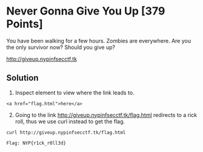 # Never Gonna Give You Up [379 Points]

You have been walking for a few hours. Zombies are everywhere. Are you the only survivor now? Should you give up?

http://giveup.nypinfsecctf.tk

## Solution

1. Inspect element to view where the link leads to.
```
<a href="flag.html">here</a>
```
2. Going to the link http://giveup.nypinfsecctf.tk/flag.html redirects to a rick roll, thus we use curl instead to get the flag.
```
curl http://giveup.nypinfsecctf.tk/flag.html
```
```
Flag: NYP{r1ck_r0ll3d}
```
